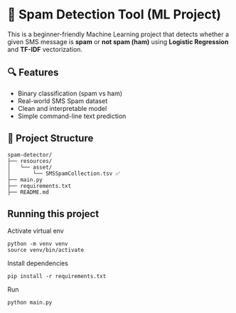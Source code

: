 # 📧 Spam Detection Tool (ML Project)

This is a beginner-friendly Machine Learning project that detects whether a given SMS message is **spam** or **not spam (ham)** using **Logistic Regression** and **TF-IDF** vectorization.

## 🔍 Features
- Binary classification (spam vs ham)
- Real-world SMS Spam dataset
- Clean and interpretable model
- Simple command-line text prediction

## 📁 Project Structure

```
spam-detector/
├── resources/
│   └── asset/
│       └── SMSSpamCollection.tsv ✅
├── main.py
├── requirements.txt
├── README.md
```

## Running this project

Activate virtual env 

```
python -m venv venv
source venv/bin/activate 
```

Install dependencies

```
pip install -r requirements.txt
```

Run
```
python main.py
```